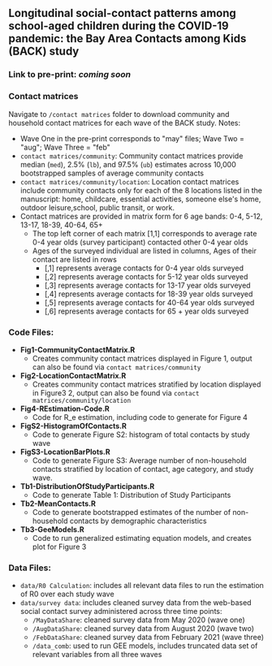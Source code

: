 ## Longitudinal social-contact patterns among school-aged children during the COVID-19 pandemic: the Bay Area Contacts among Kids (BACK) study

### Link to pre-print: *coming soon*

### Contact matrices
Navigate to `/contact matrices` folder to download community and household contact matrices for each wave of the BACK study. 
Notes: 
+ Wave One in the pre-print corresponds to "may" files; Wave Two = "aug"; Wave Three = "feb"
+ `contact matrices/community`: Community contact matrices provide median (`med`), 2.5% (`lb`), and 97.5% (`ub`) estimates across 10,000 bootstrapped samples of average community contacts
+ `contact matrices/community/location`: Location contact matrices include community contacts only for each of the 8 locations listed in the manuscript: home, childcare, essential activities, someone else's home, outdoor leisure,school, public transit, or work. 
+ Contact matrices are provided in matrix form for 6 age bands: 0-4, 5-12, 13-17, 18-39, 40-64, 65+
   + The top left corner of each matrix [1,1] corresponds to average rate 0-4 year olds (survey participant) contacted other 0-4 year olds  
   + Ages of the surveyed individual are listed in columns, Ages of their contact are listed in rows 
      + [,1] represents average contacts for 0-4 year olds surveyed
      + [,2] represents average contacts for 5-12 year olds surveyed
      + [,3] represents average contacts for 13-17 year olds surveyed
      + [,4] represents average contacts for 18-39 year olds surveyed
      + [,5] represents average contacts for 40-64 year olds surveyed
      + [,6] represents average contacts for 65 + year olds surveyed


### Code Files: 
+ **Fig1-CommunityContactMatrix.R**
    + Creates community contact matrices displayed in Figure 1, output can also be found via `contact matrices/community`
+ **Fig2-LocationContactMatrix.R**
    + Creates community contact matrices stratified by location displayed in Figure3 2, output can also be found via  `contact matrices/community/location`
+ **Fig4-REstimation-Code.R**
    + Code for R_e estimation, including code to generate for Figure 4
+ **FigS2-HistogramOfContacts.R**
    + Code to generate Figure S2: histogram of total contacts by study wave 
+ **FigS3-LocationBarPlots.R**
    + Code to generate Figure S3: Average number of non-household contacts stratified by location of contact, age category, and study wave.
+ **Tb1-DistributionOfStudyParticipants.R**
    + Code to generate Table 1: Distribution of Study Participants
+ **Tb2-MeanContacts.R**
    + Code to generate bootstrapped estimates of the number of non-household contacts by demographic characteristics 
+ **Tb3-GeeModels.R** 
    + Code to run generalized estimating equation models, and creates plot for Figure 3


### Data Files: 
+ `data/R0 Calculation`: includes all relevant data files to run the estimation of R0 over each study wave
+ `data/survey data`: includes cleaned survey data from the web-based social contact survey administered across three time points: 
    + `/MayDataShare`: cleaned survey data from May 2020 (wave one) 
    + `/AugDataShare`: cleaned survey data from August 2020 (wave two) 
    + `/FebDataShare`: cleaned survey data from February 2021 (wave three) 
    + `/data_comb`: used to run GEE models, includes truncated data set of relevant variables from all three waves
